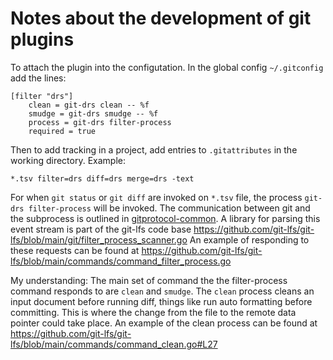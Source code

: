 
# Notes about the development of git plugins


To attach the plugin into the configutation. In the global config `~/.gitconfig` add the lines:
```
[filter "drs"]
	clean = git-drs clean -- %f
	smudge = git-drs smudge -- %f
	process = git-drs filter-process
	required = true
```

Then to add tracking in a project, add entries to `.gitattributes` in the working directory. Example:
```
*.tsv filter=drs diff=drs merge=drs -text
```

For when `git status` or `git diff` are invoked on `*.tsv` file, the process `git-drs filter-process` will be
invoked. The communication between git and the subprocess is outlined in [gitprotocol-common](https://git-scm.com/docs/gitprotocol-common). A library for parsing this event stream is part of the git-lfs code base https://github.com/git-lfs/git-lfs/blob/main/git/filter_process_scanner.go 
An example of responding to these requests can be found at https://github.com/git-lfs/git-lfs/blob/main/commands/command_filter_process.go 

My understanding: The main set of command the the filter-process command responds to are `clean` and `smudge`. 
The `clean` process cleans an input document before running diff, things like run auto formatting before committing. This is where the change from the file to the remote data pointer could take place. An example of the 
clean process can be found at https://github.com/git-lfs/git-lfs/blob/main/commands/command_clean.go#L27
